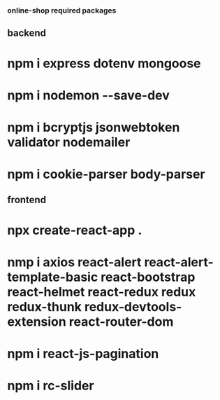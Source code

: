 ### online-shop required packages

## backend

# npm i express dotenv mongoose

# npm i nodemon --save-dev

# npm i bcryptjs jsonwebtoken validator nodemailer

# npm i cookie-parser body-parser

## frontend

# npx create-react-app .

# nmp i axios react-alert react-alert-template-basic react-bootstrap react-helmet react-redux redux redux-thunk redux-devtools-extension react-router-dom

# npm i react-js-pagination
# npm i rc-slider
